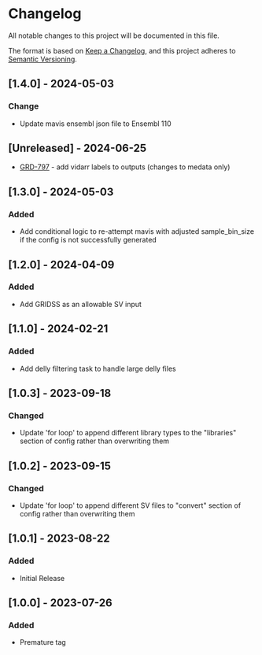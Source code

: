 # Changelog
All notable changes to this project will be documented in this file.

The format is based on [Keep a Changelog](https://keepachangelog.com/en/1.0.0/),
and this project adheres to [Semantic Versioning](https://semver.org/spec/v2.0.0.html).

## [1.4.0] - 2024-05-03
### Change
- Update mavis ensembl json file to Ensembl 110

## [Unreleased] - 2024-06-25
- [GRD-797](https://jira.oicr.on.ca/browse/GRD-797) - add vidarr labels to outputs (changes to medata only)

## [1.3.0] - 2024-05-03
### Added
- Add conditional logic to re-attempt mavis with adjusted sample_bin_size if the config is not successfully generated

## [1.2.0] - 2024-04-09
### Added
- Add GRIDSS as an allowable SV input

## [1.1.0] - 2024-02-21
### Added
- Add delly filtering task to handle large delly files

## [1.0.3] - 2023-09-18
### Changed
- Update 'for loop' to append different library types to the "libraries" section of config rather than overwriting them

## [1.0.2] - 2023-09-15
### Changed
- Update 'for loop' to append different SV files to "convert" section of config rather than overwriting them

## [1.0.1] - 2023-08-22
### Added
- Initial Release
  
## [1.0.0] - 2023-07-26
### Added
- Premature tag
